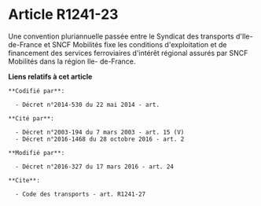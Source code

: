 # Article R1241-23

Une convention pluriannuelle passée entre le Syndicat des transports d'Ile-de-France et SNCF Mobilités fixe les conditions
d'exploitation et de financement des services ferroviaires d'intérêt régional assurés par SNCF Mobilités dans la région Ile-
de-France.

**Liens relatifs à cet article**

	**Codifié par**:

	  - Décret n°2014-530 du 22 mai 2014 - art.

	**Cité par**:

	  - Décret n°2003-194 du 7 mars 2003 - art. 15 (V)
	  - Décret n°2016-1468 du 28 octobre 2016 - art. 2

	**Modifié par**:

	  - Décret n°2016-327 du 17 mars 2016 - art. 24

	**Cite**:

	  - Code des transports - art. R1241-27
